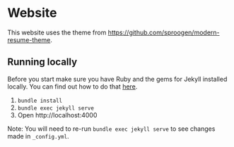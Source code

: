 # Website

This website uses the theme from https://github.com/sproogen/modern-resume-theme.

## Running locally

Before you start make sure you have Ruby and the gems for Jekyll installed locally. You can find out how to do that [here](https://jekyllrb.com/docs/installation/).

  1. `bundle install`
  2. `bundle exec jekyll serve`
  3. Open http://localhost:4000

Note: You will need to re-run `bundle exec jekyll serve` to see changes made in `_config.yml`.